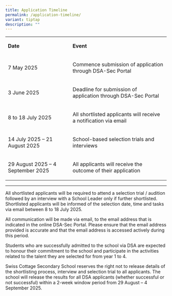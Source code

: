 ```yaml
---
title: Application Timeline
permalink: /application-timeline/
variant: tiptap
description: ""
---
```

<table style="minWidth: 50px">
<colgroup>
<col>
<col>
</colgroup>
<tbody>
<tr>
<td rowspan="1" colspan="1">
<p><strong>Date</strong>
</p>
</td>
<td rowspan="1" colspan="1">
<p><strong>Event</strong>
</p>
</td>
</tr>
<tr>
<td rowspan="1" colspan="1">
<p>7 May 2025</p>
</td>
<td rowspan="1" colspan="1">
<p>Commence submission of application through DSA-Sec Portal</p>
</td>
</tr>
<tr>
<td rowspan="1" colspan="1">
<p>3 June 2025</p>
</td>
<td rowspan="1" colspan="1">
<p>Deadline for submission of application through DSA-Sec Portal</p>
</td>
</tr>
<tr>
<td rowspan="1" colspan="1">
<p>8 to&nbsp;18 July 2025</p>
</td>
<td rowspan="1" colspan="1">
<p>All shortlisted applicants will receive a notification via email</p>
</td>
</tr>
<tr>
<td rowspan="1" colspan="1">
<p>14 July 2025 – 21 August 2025</p>
</td>
<td rowspan="1" colspan="1">
<p>School-based selection trials and interviews</p>
</td>
</tr>
<tr>
<td rowspan="1" colspan="1">
<p>29 August 2025 – 4 September 2025</p>
</td>
<td rowspan="1" colspan="1">
<p>All applicants will receive the outcome of their application</p>
</td>
</tr>
</tbody>
</table>
<hr>
<p>All shortlisted applicants will be required to attend a selection trial
/ audition followed by an interview with a School Leader only if further
shortlisted. Shortlisted applicants will be informed of the selection date,
time and tasks via email between 8 to 18 July 2025.</p>
<p>All communication will be made via email, to the email address that is
indicated in the online DSA-Sec Portal. Please ensure that the email address
provided is accurate and that the email address is accessed actively during
this period.</p>
<p>Students who are successfully admitted to the school via DSA are expected
to honour their commitment to the school and participate in the activities
related to the talent they are selected for from year 1 to 4.</p>
<p>Swiss Cottage Secondary School reserves the right not to release details
of the shortlisting process, interview and selection trial to all applicants.
The school will release the results for all DSA applicants (whether successful
or not successful) within a 2-week window period from 29 August – 4 September
2025.</p>
<p></p>
<p></p>